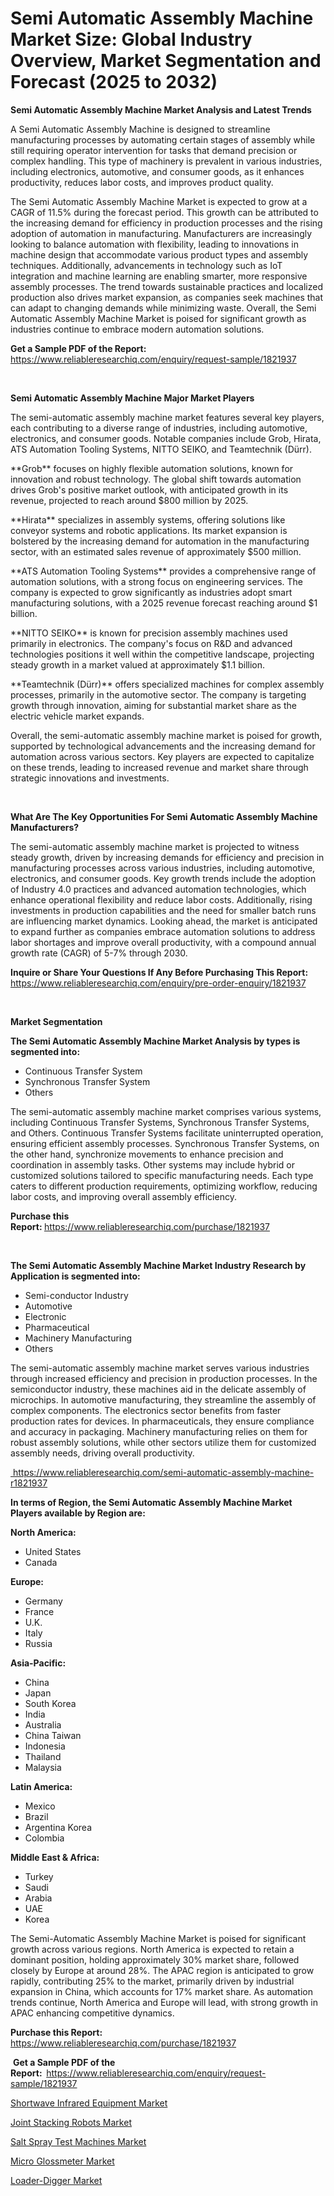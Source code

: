 <p><h1>Semi Automatic Assembly Machine Market Size: Global Industry Overview, Market Segmentation and Forecast (2025 to 2032)</h1></p><p><strong>Semi Automatic Assembly Machine Market Analysis and Latest Trends</strong></p>
<p><p>A Semi Automatic Assembly Machine is designed to streamline manufacturing processes by automating certain stages of assembly while still requiring operator intervention for tasks that demand precision or complex handling. This type of machinery is prevalent in various industries, including electronics, automotive, and consumer goods, as it enhances productivity, reduces labor costs, and improves product quality.</p><p>The Semi Automatic Assembly Machine Market is expected to grow at a CAGR of 11.5% during the forecast period. This growth can be attributed to the increasing demand for efficiency in production processes and the rising adoption of automation in manufacturing. Manufacturers are increasingly looking to balance automation with flexibility, leading to innovations in machine design that accommodate various product types and assembly techniques. Additionally, advancements in technology such as IoT integration and machine learning are enabling smarter, more responsive assembly processes. The trend towards sustainable practices and localized production also drives market expansion, as companies seek machines that can adapt to changing demands while minimizing waste. Overall, the Semi Automatic Assembly Machine Market is poised for significant growth as industries continue to embrace modern automation solutions.</p></p>
<p><strong>Get a Sample PDF of the Report:&nbsp;</strong> <a href="https://www.reliableresearchiq.com/enquiry/request-sample/1821937?utm_campaign=1123&utm_medium=2&utm_source=Github&utm_content=ia&utm_term=12042025&utm_id=semi-automatic-assembly-machine">https://www.reliableresearchiq.com/enquiry/request-sample/1821937</a></p>
<p>&nbsp;</p>
<p><strong>Semi Automatic Assembly Machine Major Market Players</strong></p>
<p><p>The semi-automatic assembly machine market features several key players, each contributing to a diverse range of industries, including automotive, electronics, and consumer goods. Notable companies include Grob, Hirata, ATS Automation Tooling Systems, NITTO SEIKO, and Teamtechnik (Dürr).</p><p>**Grob** focuses on highly flexible automation solutions, known for innovation and robust technology. The global shift towards automation drives Grob's positive market outlook, with anticipated growth in its revenue, projected to reach around $800 million by 2025.</p><p>**Hirata** specializes in assembly systems, offering solutions like conveyor systems and robotic applications. Its market expansion is bolstered by the increasing demand for automation in the manufacturing sector, with an estimated sales revenue of approximately $500 million. </p><p>**ATS Automation Tooling Systems** provides a comprehensive range of automation solutions, with a strong focus on engineering services. The company is expected to grow significantly as industries adopt smart manufacturing solutions, with a 2025 revenue forecast reaching around $1 billion.</p><p>**NITTO SEIKO** is known for precision assembly machines used primarily in electronics. The company's focus on R&D and advanced technologies positions it well within the competitive landscape, projecting steady growth in a market valued at approximately $1.1 billion.</p><p>**Teamtechnik (Dürr)** offers specialized machines for complex assembly processes, primarily in the automotive sector. The company is targeting growth through innovation, aiming for substantial market share as the electric vehicle market expands.</p><p>Overall, the semi-automatic assembly machine market is poised for growth, supported by technological advancements and the increasing demand for automation across various sectors. Key players are expected to capitalize on these trends, leading to increased revenue and market share through strategic innovations and investments.</p></p>
<p>&nbsp;</p>
<p><strong>What Are The Key Opportunities For Semi Automatic Assembly Machine Manufacturers?</strong></p>
<p><p>The semi-automatic assembly machine market is projected to witness steady growth, driven by increasing demands for efficiency and precision in manufacturing processes across various industries, including automotive, electronics, and consumer goods. Key growth trends include the adoption of Industry 4.0 practices and advanced automation technologies, which enhance operational flexibility and reduce labor costs. Additionally, rising investments in production capabilities and the need for smaller batch runs are influencing market dynamics. Looking ahead, the market is anticipated to expand further as companies embrace automation solutions to address labor shortages and improve overall productivity, with a compound annual growth rate (CAGR) of 5-7% through 2030.</p></p>
<p><strong>Inquire or Share Your Questions If Any Before Purchasing This Report:</strong> <a href="https://www.reliableresearchiq.com/enquiry/pre-order-enquiry/1821937?utm_campaign=1123&utm_medium=2&utm_source=Github&utm_content=ia&utm_term=12042025&utm_id=semi-automatic-assembly-machine">https://www.reliableresearchiq.com/enquiry/pre-order-enquiry/1821937</a></p>
<p>&nbsp;</p>
<p><strong>Market Segmentation</strong></p>
<p><strong>The Semi Automatic Assembly Machine Market Analysis by types is segmented into:</strong></p>
<p><ul><li>Continuous Transfer System</li><li>Synchronous Transfer System</li><li>Others</li></ul></p>
<p><p>The semi-automatic assembly machine market comprises various systems, including Continuous Transfer Systems, Synchronous Transfer Systems, and Others. Continuous Transfer Systems facilitate uninterrupted operation, ensuring efficient assembly processes. Synchronous Transfer Systems, on the other hand, synchronize movements to enhance precision and coordination in assembly tasks. Other systems may include hybrid or customized solutions tailored to specific manufacturing needs. Each type caters to different production requirements, optimizing workflow, reducing labor costs, and improving overall assembly efficiency.</p></p>
<p><strong>Purchase this Report:&nbsp;</strong><a href="https://www.reliableresearchiq.com/purchase/1821937?utm_campaign=1123&utm_medium=2&utm_source=Github&utm_content=ia&utm_term=12042025&utm_id=semi-automatic-assembly-machine">https://www.reliableresearchiq.com/purchase/1821937</a></p>
<p>&nbsp;</p>
<p><strong>The Semi Automatic Assembly Machine Market Industry Research by Application is segmented into:</strong></p>
<p><ul><li>Semi-conductor Industry</li><li>Automotive</li><li>Electronic</li><li>Pharmaceutical</li><li>Machinery Manufacturing</li><li>Others</li></ul></p>
<p><p>The semi-automatic assembly machine market serves various industries through increased efficiency and precision in production processes. In the semiconductor industry, these machines aid in the delicate assembly of microchips. In automotive manufacturing, they streamline the assembly of complex components. The electronics sector benefits from faster production rates for devices. In pharmaceuticals, they ensure compliance and accuracy in packaging. Machinery manufacturing relies on them for robust assembly solutions, while other sectors utilize them for customized assembly needs, driving overall productivity.</p></p>
<p><a href="https://www.reliableresearchiq.com/semi-automatic-assembly-machine-r1821937?utm_campaign=1123&utm_medium=2&utm_source=Github&utm_content=ia&utm_term=12042025&utm_id=semi-automatic-assembly-machine">&nbsp;https://www.reliableresearchiq.com/semi-automatic-assembly-machine-r1821937</a></p>
<p><strong>In terms of Region, the Semi Automatic Assembly Machine Market Players available by Region are:</strong></p>
<p>
    <p> <strong> North America: </strong>
        <ul>
            <li>United States</li>
            <li>Canada</li>
        </ul>
        </p> 
    <p> <strong> Europe: </strong>
        <ul>
            <li>Germany</li>
            <li>France</li>
            <li>U.K.</li>
            <li>Italy</li>
            <li>Russia</li>
        </ul>
        </p> 
    <p> <strong> Asia-Pacific: </strong>
        <ul>
            <li>China</li>
            <li>Japan</li>
            <li>South Korea</li>
            <li>India</li>
            <li>Australia</li>
            <li>China Taiwan</li>
            <li>Indonesia</li>
            <li>Thailand</li>
            <li>Malaysia</li>
        </ul>
        </p> 
    <p> <strong> Latin America: </strong>
        <ul>
            <li>Mexico</li>
            <li>Brazil</li>
            <li>Argentina Korea</li>
            <li>Colombia</li>
        </ul>
        </p> 
    <p> <strong> Middle East & Africa: </strong>
        <ul>
            <li>Turkey</li>
            <li>Saudi</li>
            <li>Arabia</li>
            <li>UAE</li>
            <li>Korea</li>
        </ul>
    </p>
    </p>
<p><p>The Semi-Automatic Assembly Machine Market is poised for significant growth across various regions. North America is expected to retain a dominant position, holding approximately 30% market share, followed closely by Europe at around 28%. The APAC region is anticipated to grow rapidly, contributing 25% to the market, primarily driven by industrial expansion in China, which accounts for 17% market share. As automation trends continue, North America and Europe will lead, with strong growth in APAC enhancing competitive dynamics.</p></p>
<p><strong>Purchase this Report: </strong><a href="https://www.reliableresearchiq.com/purchase/1821937?utm_campaign=1123&utm_medium=2&utm_source=Github&utm_content=ia&utm_term=12042025&utm_id=semi-automatic-assembly-machine">https://www.reliableresearchiq.com/purchase/1821937</a></p>
<p>&nbsp;<strong>Get a Sample PDF of the Report:&nbsp;&nbsp;</strong><a href="https://www.reliableresearchiq.com/enquiry/request-sample/1821937?utm_campaign=1123&utm_medium=2&utm_source=Github&utm_content=ia&utm_term=12042025&utm_id=semi-automatic-assembly-machine">https://www.reliableresearchiq.com/enquiry/request-sample/1821937</a></p>
<p><strong></strong></p>
<p><p><a href="https://github.com/arocasanzib6/Market-Research-Report-List-1/blob/main/shortwave-infrared-equipment-market.md?utm_campaign=1123&utm_medium=2&utm_source=Github&utm_content=ia&utm_term=12042025&utm_id=semi-automatic-assembly-machine">Shortwave Infrared Equipment Market</a></p><p><a href="https://github.com/arneslullapq/Market-Research-Report-List-1/blob/main/joint-stacking-robots-market.md?utm_campaign=1123&utm_medium=2&utm_source=Github&utm_content=ia&utm_term=12042025&utm_id=semi-automatic-assembly-machine">Joint Stacking Robots Market</a></p><p><a href="https://github.com/thatejanet4y/Market-Research-Report-List-1/blob/main/salt-spray-test-machines-market.md?utm_campaign=1123&utm_medium=2&utm_source=Github&utm_content=ia&utm_term=12042025&utm_id=semi-automatic-assembly-machine">Salt Spray Test Machines Market</a></p><p><a href="https://github.com/mabutironaldo/Market-Research-Report-List-7/blob/main/micro-glossmeter-market.md?utm_campaign=1123&utm_medium=2&utm_source=Github&utm_content=ia&utm_term=12042025&utm_id=semi-automatic-assembly-machine">Micro Glossmeter Market</a></p><p><a href="https://github.com/langolaskark/Market-Research-Report-List-1/blob/main/loader-digger-market.md?utm_campaign=1123&utm_medium=2&utm_source=Github&utm_content=ia&utm_term=12042025&utm_id=semi-automatic-assembly-machine">Loader-Digger Market</a></p></p>